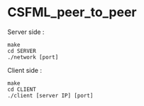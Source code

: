 # CSFML_peer_to_peer

Server side :
```shell
make
cd SERVER
./network [port]
```

Client side :
```shell
make
cd CLIENT
./client [server IP] [port]
```
